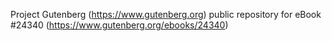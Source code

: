 Project Gutenberg (https://www.gutenberg.org) public repository for eBook #24340 (https://www.gutenberg.org/ebooks/24340)
